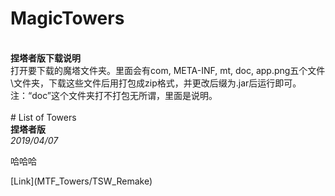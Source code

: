 # MagicTowers
<br/>
<b>捏塔者版下载说明</b><br/>
打开要下载的魔塔文件夹。里面会有com, META-INF, mt, doc, app.png五个文件\文件夹，下载这些文件后用打包成zip格式，并更改后缀为.jar后运行即可。<br/>
注：“doc”这个文件夹打不打包无所谓，里面是说明。<br/>
<br/>
# List of Towers
<br/>
<b>捏塔者版</b><br/>
<i>2019/04/07</i> <p>哈哈哈</p> [Link](MTF_Towers/TSW_Remake)

